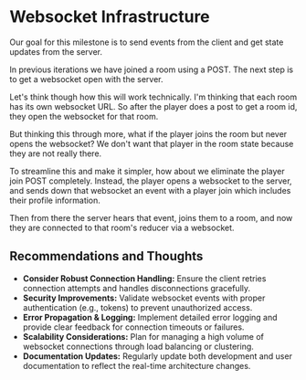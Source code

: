 # Websocket Infrastructure

Our goal for this milestone is to send events from the client and get state updates from the server.

In previous iterations we have joined a room using a POST.  The next step is to get
a websocket open with the server.

Let's think though how this will work technically.  I'm thinking that each room has
its own websocket URL.  So after the player does a post to get a room id,
they open the websocket for that room.

But thinking this through more, what if the player joins the room but never
opens the websocket? We don't want that player in the room state because they
are not really there.

To streamline this and make it simpler, how about we eliminate the player join POST
completely.  Instead, the player opens a websocket to the server, and sends
down that websocket an event with a player join which includes their profile information.

Then from there the server hears that event, joins them to a room, and now they are
connected to that room's reducer via a websocket.

## Recommendations and Thoughts

- **Consider Robust Connection Handling:** Ensure the client retries connection attempts and handles disconnections gracefully.
- **Security Improvements:** Validate websocket events with proper authentication (e.g., tokens) to prevent unauthorized access.
- **Error Propagation & Logging:** Implement detailed error logging and provide clear feedback for connection timeouts or failures.
- **Scalability Considerations:** Plan for managing a high volume of websocket connections through load balancing or clustering.
- **Documentation Updates:** Regularly update both development and user documentation to reflect the real-time architecture changes.
